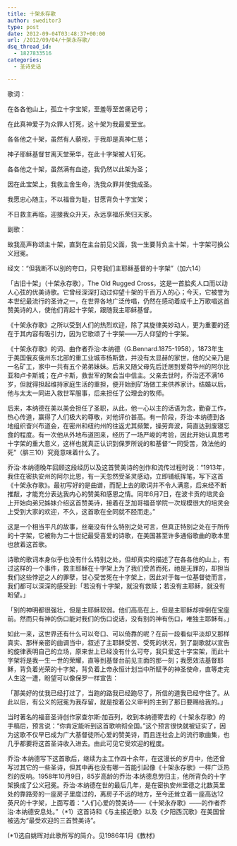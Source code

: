 ```yaml
---
title: 十架永存歌
author: sweditor3
type: post
date: 2012-09-04T03:48:37+00:00
url: /2012/09/04/十架永存歌/
dsq_thread_id:
  - 1827833516
categories:
  - 圣诗史话

---
```

歌词：
  
在各各他山上，孤立十字宝架，至羞辱至苦痛记号；
  
在此真神爱子为众罪人钉死，这十架为我最爱至宝。
  
各各他之十架，虽然有人藐视，于我却是真神仁慈；
  
神子耶稣基督甘离天堂荣华，在此十字架被人钉死。
  
各各他之十架，虽然满有血迹，我仍然以此架为圣；
  
因在此宝架上，我救主舍生命，洗我众罪并使我成圣。
  
我愿忠心随主，不以福音为耻，甘愿背负十字宝架；
  
不日救主再临，迎接我众升天，永远享福乐荣归天家。

副歌：
  
故我高声称颂主十架，直到在主台前见父面，我一生要背负主十架，十字架可换公义冠冕。
  
经文：“但我断不以别的夸口，只夸我们主耶稣基督的十字架”（加六14）

「古旧十架」（十架永存歌），The Old Rugged Cross，这是一首脍炙人口而以动人心弦的优美诗歌。它曾经深深打动过仰望十架的千百万人的心；今天，它被誉为本世纪最流行的圣诗之一，在世界各地广泛传唱，仍然在感动着成千上万歌唱这首赞美诗的人，使他们背起十字架，跟随我主耶稣基督。

《十架永存歌》之所以受到人们的热烈欢迎，除了其旋律美妙动人，更为重要的还在于其内容有吸引力，因为它歌颂了十字架——万人仰望的十字架。

《十架永存歌》的词、曲作者乔治·本纳德（G.Bennard.1875-1958），1873年生于美国俄亥俄州东北部的重工业城市杨斯敦，并没有太显赫的家世，他的父亲乃是一名矿工，家中一共有五个弟弟妹妹。后来又随父母先后迁居到爱荷华州的阿尔比亚和卢卡斯城；在卢卡斯，救世军的聚会当中信主。父亲去世时，乔治还不满16岁，但就得担起维持家庭生活的重担，便开始到矿场做工来供养家计。结婚以后，他与太太一同进入救世军服事，后来担任了公理会的牧师。

后来，本纳德在美以美会担任了圣职，从此，他一心以主的话语为念，勤奋工作，热心传道，赢得了人们极大的尊敬，对他评价甚高。有一阶段，乔治·本纳德到各地组织奋兴布道会，在密州和纽约州的往返尤其频繁，操劳奔波，简直达到废寝忘食的程度。有一次他从外地布道回来，经历了一场严峻的考验，因此开始认真思考十字架的重大意义，这样也就真正认识到保罗所说的和基督“一同受苦，效法他的死”（腓三10）究竟意味着什么了。

乔治·本纳德晚年回顾这段经历以及这首赞美诗的创作和流传过程时说：“1913年，我住在密执安州的阿尔比恩，有一天忽然受圣灵感动，立即铺纸挥笔，写下这首《十架永存歌》。最初写好的是曲谱，而配上去的歌词并不令人满意，后来经不断推敲，才能充分表达我内心的赞美和感恩之情。同年6月7日，在波卡贡的培灵会上开始向弟兄姊妹介绍这首赞美诗，接着在芝加哥福音学院一次规模很大的培灵会上受到大家的欢迎，不久，这首歌在全同就不胫而走。”

这是一个相当平凡的故事，丝毫没有什么特别之处可言，但真正特别之处在于所传的十字架，它被称为二十世纪最受喜爱的诗歌，在美国甚至许多通俗歌曲的歌本里也放着这首歌。
  
诗歌的歌词本身似乎也没有什么特别之处，但却真实的描述了在各各他的山上，有过这样的一个事件，救主耶稣在十字架上为了我们受苦而死，祂是无罪的，却担当我们这些悖逆之人的罪孽，甘心受苦死在十字架上，因此对于每一位基督徒而言，我们都可以深深的感受到:「若没有十字架，就没有救赎；若没有主耶稣，就没有盼望。」

「别的神明都很强壮，但是主耶稣软弱。他们高高在上，但是主耶稣却摔倒在宝座前。然而只有神的伤口能对我们的伤口说话，没有别的神有伤口，唯独主耶稣有。」

如此一来，这世界还有什么可以夸口、可以倚靠的呢？在前一段看似平淡却又那样真实、那样亲密的曲调当中，叙述了主耶稣受苦、受死的状况，到了副歌就以宣告的旋律表明自己的立场，原来世上已经没有什么可夸，我只爱这十字宝架，而此十字架将是我一生一世的荣耀，直等到基督台前见主面的那一刻；我愿效法基督耶稣，背负着光荣的十字架，背负着上帝永恒计划当中所赋予的神圣使命，直等走完人生这一遭，盼望可以像保罗一样宣告：
  
「那美好的仗我已经打过了，当跑的路我已经跑尽了，所信的道我已经守住了。从此以后，有公义的冠冕为我存留，就是按着公义审判的主到了那日要赐给我的。」

当时著名的福音圣诗创作家查尔斯·加百列，收到本纳德寄去的《十架永存歌》的手稿后，预言说：“你肯定能听到这首歌响彻全国。”这个预言很快就被证实了，因为这歌不仅早已成为广大基督徒所心爱的赞美诗，而且连社会上的流行歌曲集，也几乎都要将这首圣诗收入进去。由此可见它受欢迎的程度。

乔治·本纳德写下这首歌后，继续为主工作四十余年，在这漫长的岁月中，他还曾写过其它的一些圣诗，但其中再也没有哪一首能引起像《十架永存歌》一样广泛热烈的反响。1958年10月9日，85岁高龄的乔治·本纳德息劳归主，他所背负的十字架换成了公义冠冕。乔治·本纳德在世的最后几年，是在密执安州里德之北数英里处的靠路旁的一座房子里度过的，离房子不远的地方，至今还耸立着一座高达12英尺的十字架，上面写着：“人们心爱的赞美诗——《十架永存歌》——的作者乔治·本纳德安息处。”（*1）这首诗和《与主接近歌》以及《夕阳西沉歌》在美国曾被选为“最受欢迎的三首赞美诗”。

(*1)选自姚晖对此歌所写的简介。见1986年1月《教材》